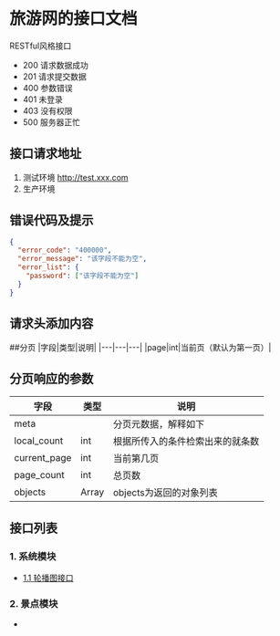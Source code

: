 # 旅游网的接口文档
RESTful风格接口
* 200 请求数据成功
* 201 请求提交数据
* 400 参数错误
* 401 未登录
* 403 没有权限
* 500 服务器正忙

## 接口请求地址
1. 测试环境
   http://test.xxx.com
2. 生产环境

## 错误代码及提示
```json
{
  "error_code": "400000",
  "error_message": "该字段不能为空",
  "error_list": {
    "password": ["该字段不能为空"]
  }
}
```

## 请求头添加内容

##分页
|字段|类型|说明|
|---|---|---|
|page|int|当前页（默认为第一页）|

## 分页响应的参数
|字段|类型|说明|
|---|---|---|
|meta| |分页元数据，解释如下|
|local_count|int|根据所传入的条件检索出来的就条数|
|current_page|int|当前第几页|
|page_count|int|总页数|
|objects|Array|objects为返回的对象列表|

## 接口列表
### 1. 系统模块
* [1.1 轮播图接口](./system/slider_list.md)
### 2. 景点模块
* 
